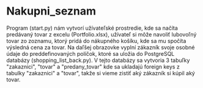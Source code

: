 # Nakupni_seznam
Program (start.py) nám vytvorí užívateľské prostredie, kde sa načíta predávaný tovar z excelu (Portfolio.xlsx), užívateľ si môže navoliť lubovoľný tovar zo zoznamu, ktorý pridá do nákupného košíku, kde sa mu spočíta výsledná cena za tovar. Na daľšej obrazovke vyplní zákazník svoje osobné údaje do preddefinovaných políčok, ktoré sa uložia do PostgreSQL databázy (shopping_list_back.py).
V tejto databázy sa vytvoria 3 tabuľky "zakaznici", "tovar" a "predany_tovar" kde sa ukladajú foreign keys z tabulky "zakaznici" a "tovar", takže si vieme zistiť aký zákazník si kúpil aký tovar.
